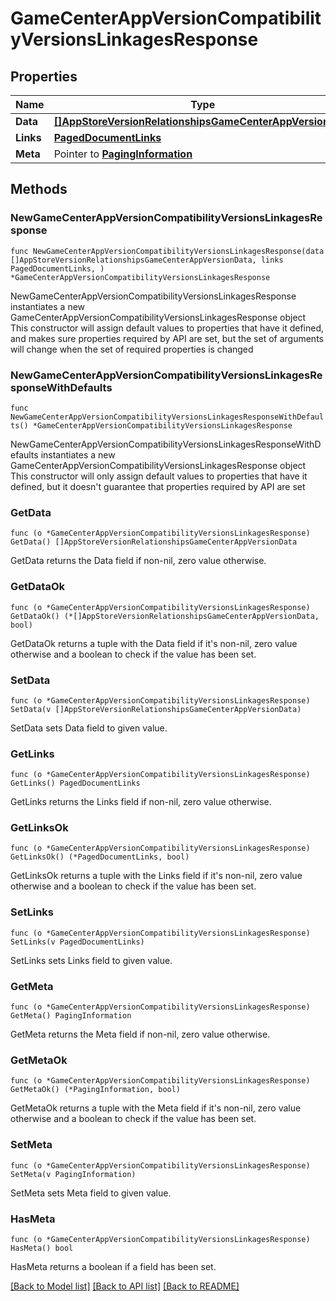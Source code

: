 # GameCenterAppVersionCompatibilityVersionsLinkagesResponse

## Properties

Name | Type | Description | Notes
------------ | ------------- | ------------- | -------------
**Data** | [**[]AppStoreVersionRelationshipsGameCenterAppVersionData**](AppStoreVersionRelationshipsGameCenterAppVersionData.md) |  | 
**Links** | [**PagedDocumentLinks**](PagedDocumentLinks.md) |  | 
**Meta** | Pointer to [**PagingInformation**](PagingInformation.md) |  | [optional] 

## Methods

### NewGameCenterAppVersionCompatibilityVersionsLinkagesResponse

`func NewGameCenterAppVersionCompatibilityVersionsLinkagesResponse(data []AppStoreVersionRelationshipsGameCenterAppVersionData, links PagedDocumentLinks, ) *GameCenterAppVersionCompatibilityVersionsLinkagesResponse`

NewGameCenterAppVersionCompatibilityVersionsLinkagesResponse instantiates a new GameCenterAppVersionCompatibilityVersionsLinkagesResponse object
This constructor will assign default values to properties that have it defined,
and makes sure properties required by API are set, but the set of arguments
will change when the set of required properties is changed

### NewGameCenterAppVersionCompatibilityVersionsLinkagesResponseWithDefaults

`func NewGameCenterAppVersionCompatibilityVersionsLinkagesResponseWithDefaults() *GameCenterAppVersionCompatibilityVersionsLinkagesResponse`

NewGameCenterAppVersionCompatibilityVersionsLinkagesResponseWithDefaults instantiates a new GameCenterAppVersionCompatibilityVersionsLinkagesResponse object
This constructor will only assign default values to properties that have it defined,
but it doesn't guarantee that properties required by API are set

### GetData

`func (o *GameCenterAppVersionCompatibilityVersionsLinkagesResponse) GetData() []AppStoreVersionRelationshipsGameCenterAppVersionData`

GetData returns the Data field if non-nil, zero value otherwise.

### GetDataOk

`func (o *GameCenterAppVersionCompatibilityVersionsLinkagesResponse) GetDataOk() (*[]AppStoreVersionRelationshipsGameCenterAppVersionData, bool)`

GetDataOk returns a tuple with the Data field if it's non-nil, zero value otherwise
and a boolean to check if the value has been set.

### SetData

`func (o *GameCenterAppVersionCompatibilityVersionsLinkagesResponse) SetData(v []AppStoreVersionRelationshipsGameCenterAppVersionData)`

SetData sets Data field to given value.


### GetLinks

`func (o *GameCenterAppVersionCompatibilityVersionsLinkagesResponse) GetLinks() PagedDocumentLinks`

GetLinks returns the Links field if non-nil, zero value otherwise.

### GetLinksOk

`func (o *GameCenterAppVersionCompatibilityVersionsLinkagesResponse) GetLinksOk() (*PagedDocumentLinks, bool)`

GetLinksOk returns a tuple with the Links field if it's non-nil, zero value otherwise
and a boolean to check if the value has been set.

### SetLinks

`func (o *GameCenterAppVersionCompatibilityVersionsLinkagesResponse) SetLinks(v PagedDocumentLinks)`

SetLinks sets Links field to given value.


### GetMeta

`func (o *GameCenterAppVersionCompatibilityVersionsLinkagesResponse) GetMeta() PagingInformation`

GetMeta returns the Meta field if non-nil, zero value otherwise.

### GetMetaOk

`func (o *GameCenterAppVersionCompatibilityVersionsLinkagesResponse) GetMetaOk() (*PagingInformation, bool)`

GetMetaOk returns a tuple with the Meta field if it's non-nil, zero value otherwise
and a boolean to check if the value has been set.

### SetMeta

`func (o *GameCenterAppVersionCompatibilityVersionsLinkagesResponse) SetMeta(v PagingInformation)`

SetMeta sets Meta field to given value.

### HasMeta

`func (o *GameCenterAppVersionCompatibilityVersionsLinkagesResponse) HasMeta() bool`

HasMeta returns a boolean if a field has been set.


[[Back to Model list]](../README.md#documentation-for-models) [[Back to API list]](../README.md#documentation-for-api-endpoints) [[Back to README]](../README.md)


